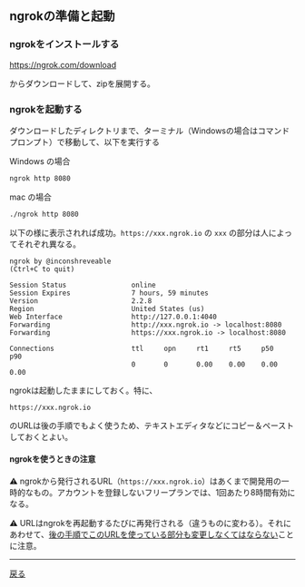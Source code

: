## ngrokの準備と起動

### ngrokをインストールする

https://ngrok.com/download

からダウンロードして、zipを展開する。

### ngrokを起動する

ダウンロードしたディレクトリまで、ターミナル（Windowsの場合はコマンドプロンプト）で移動して、以下を実行する

Windows の場合
```sh
ngrok http 8080
```

mac の場合

```sh
./ngrok http 8080
```

以下の様に表示されれば成功。`https://xxx.ngrok.io` の `xxx` の部分は人によってそれぞれ異なる。

```
ngrok by @inconshreveable                                                                                                                       (Ctrl+C to quit)
                                                                                                                                                                
Session Status                online
Session Expires               7 hours, 59 minutes
Version                       2.2.8                                                                                                                             
Region                        United States (us)                                                                                                                
Web Interface                 http://127.0.0.1:4040                                                                                                             
Forwarding                    http://xxx.ngrok.io -> localhost:8080                                                                                        
Forwarding                    https://xxx.ngrok.io -> localhost:8080 

Connections                   ttl     opn     rt1     rt5     p50     p90                                                                                       
                              0       0       0.00    0.00    0.00    0.00   
```

ngrokは起動したままにしておく。特に、

```
https://xxx.ngrok.io
```

のURLは後の手順でもよく使うため、テキストエディタなどにコピー＆ペーストしておくとよい。

#### ngrokを使うときの注意

⚠️ ngrokから発行されるURL（`https://xxx.ngrok.io`）はあくまで開発用の一時的なもの。アカウントを登録しないフリープランでは、1回あたり8時間有効になる。

⚠️ URLはngrokを再起動するたびに再発行される（違うものに変わる）。それにあわせて、<u>後の手順でこのURLを使っている部分も変更しなくてはならない</u>ことに注意。

-----

[戻る](../README.md)
